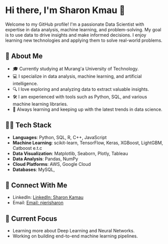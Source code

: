 # Hi there, I'm Sharon Kmau 👋

Welcome to my GitHub profile! I'm a passionate Data Scientist with expertise in data analysis, machine learning, and problem-solving. My goal is to use data to drive insights and make informed decisions. I enjoy learning new technologies and applying them to solve real-world problems.

## 🚀 About Me
- 🎓 Currently studying at Murang'a University of Technology.
- 💻 I specialize in data analysis, machine learning, and artificial intelligence.
- 🔍 I love exploring and analyzing data to extract valuable insights.
- 🛠 I am experienced with tools such as Python, SQL, and various machine learning libraries.
- 🌱 Always learning and keeping up with the latest trends in data science.

## 🧑‍💻 Tech Stack
- **Languages**: Python, SQL, R, C++, JavaScript
- **Machine Learning**: scikit-learn, TensorFlow, Keras, XGBoost, LightGBM, Catboost e.t.c
- **Data Visualization**: Matplotlib, Seaborn, Plotly, Tableau
- **Data Analysis**: Pandas, NumPy
- **Cloud Platforms**: AWS, Google Cloud
- **Databases**: MySQL,

## 🔗 Connect With Me
- LinkedIn: [LinkedIn: Sharon Kamau](https://www.linkedin.com/in/sharon-kamau-a1a0042bb)
- Email: [Email: njerisharon](njerisharon611@gmail.com)

## 🌱 Current Focus
- Learning more about Deep Learning and Neural Networks.
- Working on building end-to-end machine learning pipelines.


